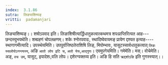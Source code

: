 ```yaml
---
index:  3.1.86
sutra:  लिङ्याशिष्यङ्
vritti:  padamanjari
---
```


लिङ्याशिष्यङ्।। शषोऽपवाद इति। लिङाशिषीत्यार्द्धिधातुकत्वात्कथमत्र शपःप्राप्तिरित्यत आह---छन्दस्युभयथेति। शब्ग्रहणं चोपलक्षणम्। शकेः श्नोरपवादः, स्थादिष्वेवायमङ् प्रायेण द्दश्यत इत्याह----स्थागागमीत्यादि। उपस्थेयमिति। उपपूर्वात्तिष्ठतेराशिषि लिङ्, मिपोम्भावः, यासुटस्सार्वधातुकत्वात् `लिङः स्सलोपोऽनन्त्यस्य`, अङि `आतो लोप इटि च`, `अतो येयः`,`आद्गुणः`। एवमुपगेयमिति। गमेमेति। मस्। वोचेमेति। अङ्, `वच उम्`, यासुट्, इयादेशः,वलि लोपः। द्दशेरग्वक्तव्य इति। अङि हि सति `ऋद्दशोऽङि` इति गुणस्स्यात्।।
